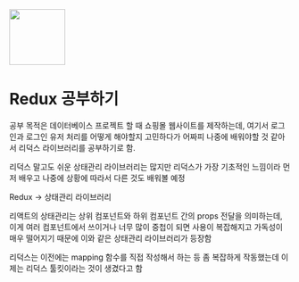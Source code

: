 <img src="https://github.com/ShipFriend0516/ReduxStudy/assets/98446924/5a53988d-104a-4075-90ba-cde6b3c5a9a4" width="100px"/>

# Redux 공부하기

공부 목적은 데이터베이스 프로젝트 할 때 쇼핑몰 웹사이트를 제작하는데, 여기서 로그인과 로그인 유저 처리를 어떻게 해야할지 고민하다가 어짜피 나중에 배워야할 것 같아서 리덕스 라이브러리를 공부하기로 함.

리덕스 말고도 쉬운 상태관리 라이브러리는 많지만 리덕스가 가장 기초적인 느낌이라 먼저 배우고 나중에 상황에 따라서 다른 것도 배워볼 예정

Redux -> 상태관리 라이브러리

리액트의 상태관리는 상위 컴포넌트와 하위 컴포넌트 간의 props 전달을 의미하는데, 이게 여러 컴포넌트에서 쓰이거나 너무 많이 중첩이 되면 사용이 복잡해지고 가독성이 매우 떨어지기 때문에 이와 같은 상태관리 라이브러리가 등장함

리덕스는 이전에는 mapping 함수를 직접 작성해서 하는 등 좀 복잡하게 작동했는데 이제는 리덕스 툴킷이라는 것이 생겼다고 함
